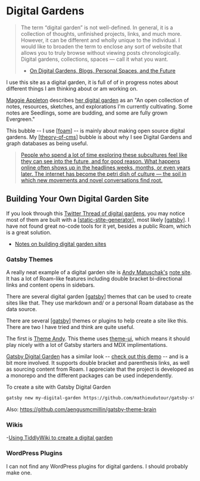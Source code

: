 # Digital Gardens

> The term “digital garden” is not well-defined. In general, it is a collection of thoughts, unfinished projects, links, and much more. However, it can be different and wholly unique to the individual. I would like to broaden the term to enclose any sort of website that allows you to truly browse without viewing posts chronologically. Digital gardens, collections, spaces — call it what you want.
>   - [On Digital Gardens, Blogs, Personal Spaces, and the Future](https://wptavern.com/on-digital-gardens-blogs-personal-spaces-and-the-future)

I use this site as a digital garden, it is full of of in progress notes about different things I am thinking about or am working on.

[Maggie Appleton](https://maggieappleton.com/) describes [her digital garden](https://maggieappleton.com/garden/) as an "An open collection of notes, resources, sketches, and explorations I'm currently cultivating. Some notes are Seedlings, some are budding, and some are fully grown Evergreen."

This bubble -- I use [[foam]] -- is mainly about making open source digital gardens. My [[theory-of-cms]] bubble is about why I see Digital Gardens and graph databases as being useful.

>[People who spend a lot of time exploring these subcultures feel like they can see into the future, and for good reason. What happens online often shows up in the headlines weeks, months, or even years later. The internet has become the petri dish of culture — the soil in which new movements and novel conversations find root.](https://aaronzlewis.com/2020/07/07/the-garden-of-forking-memes)


## Building Your Own Digital Garden Site

If you look through this [Twitter Thread of digital gardens](https://twitter.com/Mappletons/status/1250532315459194880?s=09
), you may notice most of them are built with a [[static-stite-generator]], most likely [[gatsby]]. I have not found great no-code tools for it yet, besides a public Roam, which is a great solution.

- [Notes on building digital garden sites](https://jborichevskiy.com/posts/patch-notes-v4/)

### Gatsby Themes

A really neat example of a digital garden site is [Andy Matuschak's](http://andymatuschak.org/) [note site](https://notes.andymatuschak.org/). It has a lot of Roam-like features including double bracket bi-directional links and content opens in sidebars.

There are several digital garden [[gatsby]] themes that can be used to create sites like that. They use markdown and/ or a personal Roam database as the data source.

There are several [[gatsby]] themes or plugins to help create a site like this. There are two I have tried and think are quite useful.

The first is [Theme Andy](https://github.com/aravindballa/gatsby-theme-andy). This theme uses [theme-ui](https://theme-ui.com/home/), which means it should play nicely with a lot of Gatsby starters and MDX implimentations.

[Gatsby Digital Garden](https://github.com/mathieudutour/gatsby-digital-garden) has a similar look -- [check out this demo](https://mathieudutour.github.io/gatsby-digital-garden/) -- and is a bit more involved. It supports double bracket and parenthesis links, as well as sourcing content from Roam. I appreciate that the project is developed as a monorepo and the different packages can be used independently.

To create a site with Gatsby Digital Garden

```sh
gatsby new my-digital-garden https://github.com/mathieudutour/gatsby-starter-digital-garden
```

Also: https://github.com/aengusmcmillin/gatsby-theme-brain

### Wikis

 -[Using TiddlyWiki to create a digital garden](https://learnawesome.org/digitalgardensetup)

### WordPress Plugins

I can not find any WordPress plugins for digital gardens. I should probably make one.



[//begin]: # "Autogenerated link references for markdown compatibility"
[foam]: foam "Foam Bubble"
[theory-of-cms]: theory-of-cms "Growing Into Graphs and Gardens"
[static-stite-generator]: static-stite-generator "Statice Site Generator(s)"
[gatsby]: gatsby "Gatsby"
[//end]: # "Autogenerated link references"